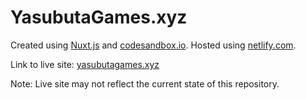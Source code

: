 # YasubutaGames.xyz

Created using [Nuxt.js](https://nuxtjs.org/) and [codesandbox.io](https://codesandbox.io/). Hosted using [netlify.com](https://www.netlify.com/).

Link to live site: [yasubutagames.xyz](https://yasubutagames.xyz/)

Note: Live site may not reflect the current state of this repository.
